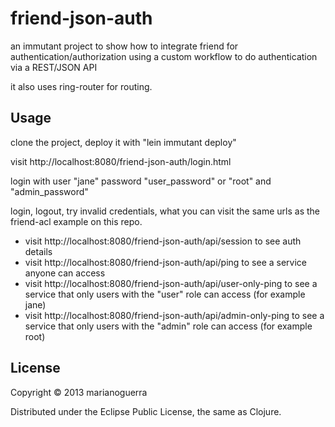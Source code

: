 # friend-json-auth

an immutant project to show how to integrate friend for authentication/authorization
using a custom workflow to do authentication via a REST/JSON API

it also uses ring-router for routing.

## Usage

clone the project, deploy it with "lein immutant deploy"

visit http://localhost:8080/friend-json-auth/login.html

login with user "jane" password "user\_password" or "root" and "admin\_password"

login, logout, try invalid credentials, what you can visit the same urls as
the friend-acl example on this repo.

* visit http://localhost:8080/friend-json-auth/api/session to see auth details
* visit http://localhost:8080/friend-json-auth/api/ping to see a service anyone can access
* visit http://localhost:8080/friend-json-auth/api/user-only-ping to see a service that only users with the "user" role can access (for example jane)
* visit http://localhost:8080/friend-json-auth/api/admin-only-ping to see a service that only users with the "admin" role can access (for example root)

## License

Copyright © 2013 marianoguerra

Distributed under the Eclipse Public License, the same as Clojure.
